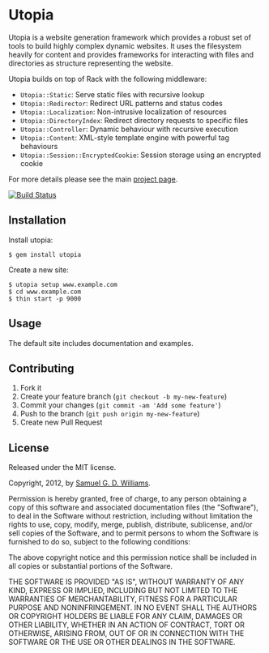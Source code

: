 # Utopia

Utopia is a website generation framework which provides a robust set of tools
to build highly complex dynamic websites. It uses the filesystem heavily for
content and provides frameworks for interacting with files and directories as
structure representing the website.

Utopia builds on top of Rack with the following middleware:

- `Utopia::Static`: Serve static files with recursive lookup
- `Utopia::Redirector`: Redirect URL patterns and status codes
- `Utopia::Localization`: Non-intrusive localization of resources
- `Utopia::DirectoryIndex`: Redirect directory requests to specific files
- `Utopia::Controller`: Dynamic behaviour with recursive execution
- `Utopia::Content`: XML-style template engine with powerful tag behaviours
- `Utopia::Session::EncryptedCookie`: Session storage using an encrypted cookie

For more details please see the main [project page][1].

[1]: http://www.oriontransfer.co.nz/gems/utopia

[![Build Status](https://secure.travis-ci.org/ioquatix/utopia.png)](http://travis-ci.org/ioquatix/utopia)

## Installation

Install utopia:

	$ gem install utopia

Create a new site:

	$ utopia setup www.example.com
	$ cd www.example.com
	$ thin start -p 9000

## Usage

The default site includes documentation and examples.

## Contributing

1. Fork it
2. Create your feature branch (`git checkout -b my-new-feature`)
3. Commit your changes (`git commit -am 'Add some feature'`)
4. Push to the branch (`git push origin my-new-feature`)
5. Create new Pull Request

## License

Released under the MIT license.

Copyright, 2012, by [Samuel G. D. Williams](http://www.codeotaku.com/samuel-williams).

Permission is hereby granted, free of charge, to any person obtaining a copy
of this software and associated documentation files (the "Software"), to deal
in the Software without restriction, including without limitation the rights
to use, copy, modify, merge, publish, distribute, sublicense, and/or sell
copies of the Software, and to permit persons to whom the Software is
furnished to do so, subject to the following conditions:

The above copyright notice and this permission notice shall be included in
all copies or substantial portions of the Software.

THE SOFTWARE IS PROVIDED "AS IS", WITHOUT WARRANTY OF ANY KIND, EXPRESS OR
IMPLIED, INCLUDING BUT NOT LIMITED TO THE WARRANTIES OF MERCHANTABILITY,
FITNESS FOR A PARTICULAR PURPOSE AND NONINFRINGEMENT. IN NO EVENT SHALL THE
AUTHORS OR COPYRIGHT HOLDERS BE LIABLE FOR ANY CLAIM, DAMAGES OR OTHER
LIABILITY, WHETHER IN AN ACTION OF CONTRACT, TORT OR OTHERWISE, ARISING FROM,
OUT OF OR IN CONNECTION WITH THE SOFTWARE OR THE USE OR OTHER DEALINGS IN
THE SOFTWARE.